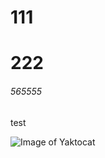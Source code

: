 # 111
# 222
###### 565555

test

![Image of Yaktocat](https://octodex.github.com/images/yaktocat.png)
